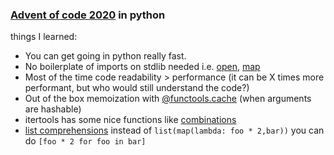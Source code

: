 ### [Advent of code 2020](https://adventofcode.com/2020) in python

things I learned:

 - You can get going in python really fast.
 - No boilerplate of imports on stdlib needed i.e. [open](https://docs.python.org/3/library/functions.html#open), [map](https://docs.python.org/3/library/functions.html#map)
 - Most of the time code readability > performance (it can be X times more performant, but who would still understand the code?)
 - Out of the box memoization with [@functools.cache](https://docs.python.org/3/library/functools.html#functools.cache) (when arguments are hashable) 
 - itertools has some nice functions like [combinations](https://docs.python.org/3/library/itertools.html#itertools.combinations)
 - [list comprehensions](https://docs.python.org/3/tutorial/datastructures.html#list-comprehensions) instead of `list(map(lambda: foo * 2,bar))` you can do `[foo * 2 for foo in bar]`
